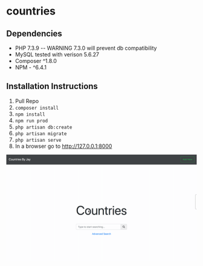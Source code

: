 # countries

## Dependencies
 * PHP 7.3.9 -- WARNING 7.3.0 will prevent db compatibility 
 * MySQL tested with verison 5.6.27
 * Composer ^1.8.0
 * NPM - ^6.4.1

## Installation Instructions 
 1. Pull Repo 
 2. `composer install`
 3. `npm install`
 4. `npm run prod`
 5. `php artisan db:create`
 6. `php artisan migrate`
 7. `php artisan serve`
 8. In a browser go to http://127.0.0.1:8000

![](demo.gif)
